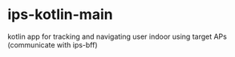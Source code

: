 # ips-kotlin-main
kotlin app for tracking and navigating user indoor using target APs (communicate with ips-bff) 
